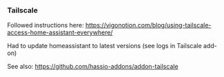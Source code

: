 ### Tailscale

Followed instructions here:
https://vigonotion.com/blog/using-tailscale-access-home-assistant-everywhere/

Had to update homeassistant to latest versions (see logs in Tailscale add-on)

See also: https://github.com/hassio-addons/addon-tailscale
